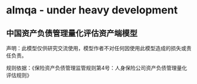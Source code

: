 # almqa - under heavy development

## 中国资产负债管理量化评估资产端模型

声明：此模型仅供研究交流使用，模型作者不对任何因使用此模型造成的损失或责任负责。


规则依据：《保险资产负债管理监管规则第4号：人身保险公司资产负债管理量化评估规则》
